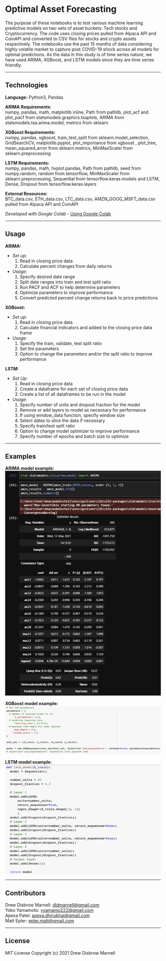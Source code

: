 # Optimal Asset Forecasting 

The purpose of these notebooks is to test various machine learning predictive models on two sets of asset buckets: Tech stocks and Cryptocurrency. The code uses closing prices pulled from Alpaca API and CoinAPI and converted to CSV files for stocks and crypto assets respectively. The notebooks use the past 15 months of data considering highly volatile market to capture post COVID-19 shock across all models for optimal predictions. As the data in this study is of time series nature, we have used ARIMA, XGBoost, and LSTM models since they are time series friendly.



---

## Technologies

**Language:** Python3, Pandas 

**ARIMA Requirements**: <br />
numpy, pandas, math, matplotlib inline, Path from pathlib, plot_acf and plot_pacf from statsmodels.graphics.tsaplots, ARIMA from statsmodels.tsa.arima.model, metrics from sklearn


**XGBoost Requirements:** <br />
numpy, pandas, xgboost, train_test_split from sklearn.model_selection, GridSearchCV, matplotlib.pyplot, plot_importance from xgboost , plot_tree, mean_squared_error from sklearn.metrics, MinMaxScaler from sklearn.preprocessing 

**LSTM Requirements:** <br />
numpy, pandas, math, hvplot.pandas, Path from pathlib, seed from numpy.random, random from tensorflow, MinMaxScaler from sklearn.preprocessing, Sequential from tensorflow.keras.models and LSTM, Dense, Dropout from tensorflow.keras.layers

**External Resources:** <br />
BTC_data.csv, ETH_data.csv, LTC_data.csv,  AMZN_GOOG_MSFT_data.csv pulled from Alpaca API and CoinAPI

*Developed with Google Colab* - [Using Google Colab](https://colab.research.google.com/notebooks/intro.ipynb?utm_source=scs-index)


---

## Usage

**ARIMA:**
- *Set up:*
    1. Read in closing price data <br />
    2. Calculate percent changes from daily returns <br />
- *Usage:*
    1. Specify desired date range <br />
    2. Split date ranges into train and test split ratio <br />
    3. Run PACF and ACF to help determine parameters <br />
    4. Optimize parameters to improve performance <br />
    5. Convert predicted percent change returns back to price predictions <br />

**XGBoost:**
- *Set up:*
    1. Read in closing price data <br /> 
    2. Calculate financial indicators and added to the closing price data frame <br /> 
- *Usage:*
    1. Specify the train, validate, test split ratio <br /> 
    2. Set the parameters <br /> 
    3. Option to change the parameters and/or the split ratio to improve performance <br /> 

**LSTM:**
- *Set Up:*
    1. Read in closing price data <br /> 
    2. Create a dataframe for each set of closing price data <br /> 
    3. Create a list of all dataframes to be run in the model <br /> 
- *Usage:*
    1. Specify number of units and dropout fraction for the model <br /> 
    2. Remove or add layers to model as necessary for performance <br /> 
    3. If using window_data function, specify window size <br /> 
    4. Select dates to slice the data if necessary <br /> 
    5. Specify train/test split ratio <br /> 
    6. Option to change model optimizer to improve performance <br /> 
    7. Specify number of epochs and batch size to optimize <br /> 


---

## Examples

**ARIMA model example:** <br /> 
![arima_model](Resources/Images/ARIMA/amzn_model_parameters.png)

**XGBoost model example:** <br /> 
![xgboost_model](Resources/Images/XGBoost/xgboost_model.png)

**LSTM model example:** <br /> 
![lstm_model](Resources/Images/LSTM/lstm_model.png)



---

## Contributors

Drew Disbrow Marnell: dldmarnell@gmail.com <br /> 
Yoko Yamamoto: yyamamo222@gmail.com <br /> 
Apexa Patel: apexa.dhirubhai@gmail.com <br /> 
Matt Epler: epler.matt@gmail.com


---

## License

MIT License
Copyright (c) 2021 Drew Disbrow Marnell